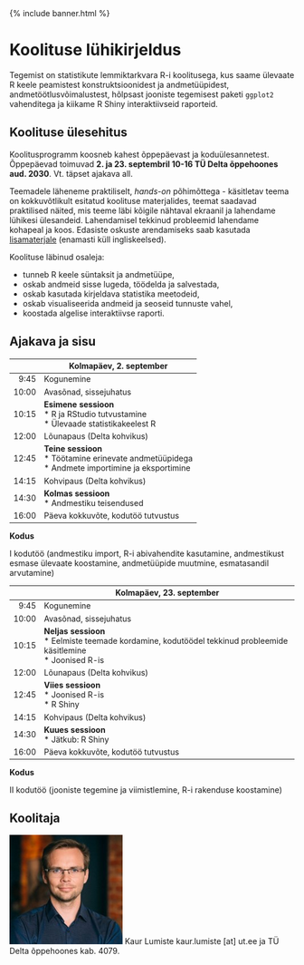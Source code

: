 ﻿---
layout: frontpage
---

<div class="head_example">
 {% include banner.html %}
</div>


# Koolituse lühikirjeldus

Tegemist on statistikute lemmiktarkvara R-i koolitusega, kus saame ülevaate R keele peamistest konstruktsioonidest ja andmetüüpidest, andmetöötlusvõimalustest, hõlpsast jooniste tegemisest paketi `ggplot2` vahenditega ja kiikame R Shiny interaktiivseid raporteid.

## Koolituse ülesehitus

Koolitusprogramm koosneb kahest õppepäevast ja koduülesannetest. Õppepäevad toimuvad **2. ja 23. septembril 10-16 TÜ Delta õppehoones aud. 2030**. Vt. täpset ajakava all.

Teemadele läheneme praktiliselt, _hands-on_	 põhimõttega - käsitletav teema on kokkuvõtlikult esitatud koolituse materjalides, teemat saadavad praktilised näited, mis teeme läbi kõigile nähtaval ekraanil ja lahendame lühikesi ülesandeid. Lahendamisel tekkinud probleemid lahendame kohapeal ja koos. Edasiste oskuste arendamiseks saab kasutada [lisamaterjale](lisamaterjal) (enamasti küll ingliskeelsed).

Koolituse läbinud osaleja:

* tunneb R keele süntaksit ja andmetüüpe,
* oskab andmeid sisse lugeda, töödelda ja salvestada,
* oskab kasutada kirjeldava statistika meetodeid,
* oskab visualiseerida andmeid ja seoseid tunnuste vahel,
* koostada algelise interaktiivse raporti.


## Ajakava ja sisu 

|		| Kolmapäev, 2. september  |
|---:	| ---	|
| 9:45  | Kogunemine  |
|10:00  | Avasõnad, sissejuhatus  |
|10:15  |**Esimene sessioon** <br> * R ja RStudio tutvustamine <br>	* Ülevaade statistikakeelest R |
|12:00 	|Lõunapaus (Delta kohvikus)	|
|12:45	|**Teine sessioon** <br> * Töötamine erinevate andmetüüpidega <br> * Andmete importimine ja eksportimine	|
|14:15	|Kohvipaus (Delta kohvikus)	|
|14:30	|**Kolmas sessioon** <br> * Andmestiku teisendused |
|16:00	|Päeva kokkuvõte, kodutöö tutvustus	|

**Kodus**

I kodutöö (andmestiku import, R-i abivahendite kasutamine, andmestikust esmase ülevaate koostamine, andmetüüpide muutmine, esmatasandil arvutamine)

|		| Kolmapäev, 23. september  |
|---:	| ---	|
| 9:45  | Kogunemine  |
|10:00  | Avasõnad, sissejuhatus  |
|10:15  |**Neljas sessioon** <br> * Eelmiste teemade kordamine, kodutöödel tekkinud probleemide käsitlemine <br>	* Joonised R-is |
|12:00 	|Lõunapaus (Delta kohvikus)	|
|12:45	|**Viies sessioon** <br> * Joonised R-is <br> * R Shiny |
|14:15	|Kohvipaus (Delta kohvikus)	|
|14:30	|**Kuues sessioon** <br> * Jätkub: R Shiny |
|16:00	|Päeva kokkuvõte, kodutöö tutvustus	|

**Kodus** 

II kodutöö (jooniste tegemine ja viimistlemine, R-i rakenduse koostamine)


## Koolitaja

![](pic.jpg)
Kaur Lumiste kaur.lumiste [at] ut.ee ja TÜ Delta õppehoones kab. 4079.
